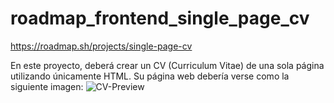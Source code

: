 # roadmap_frontend_single_page_cv

https://roadmap.sh/projects/single-page-cv

En este proyecto, deberá crear un CV (Curriculum Vitae) de una sola página utilizando únicamente HTML. Su página web debería verse como la siguiente imagen:
![CV-Preview](C:\Users\darwi\OneDrive\Documentos\Santiago_Trabajos\Frontend_projects\roadmap_frontend_single_page_cv/cv-preview.png)

